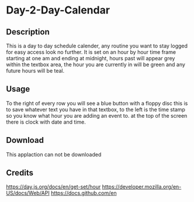 # Day-2-Day-Calendar

## Description

This is a day to day schedule calender, any routine you want to stay logged for easy access look no further. It is set on an hour by hour time frame starting at one am and ending at midnight, hours past will appear grey within the textbox area, the hour you are currently in will be green and any future hours will be teal.


## Usage

To the right of every row you will see a blue button with a floppy disc this is to save whatever text you have in that textbox, to the left is the time stamp so you know what hour you are adding an event to. at the top of the screen there is clock with date and time.


## Download

This applaction can not be downloaded


## Credits

https://day.js.org/docs/en/get-set/hour
https://developer.mozilla.org/en-US/docs/Web/API
https://docs.github.com/en